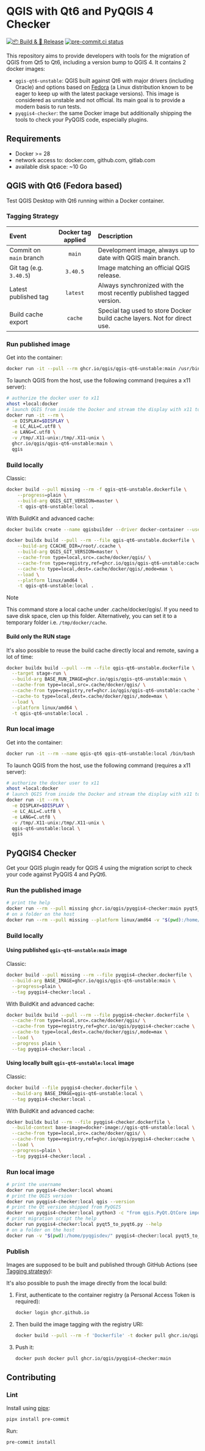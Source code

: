 # QGIS with Qt6 and PyQGIS 4 Checker

[![📦 Build & 🚀 Release](https://github.com/qgis/pyqgis4-checker/actions/workflows/build_package_release.yml/badge.svg)](https://github.com/qgis/pyqgis4-checker/actions/workflows/build_package_release.yml) [![pre-commit.ci status](https://results.pre-commit.ci/badge/github/qgis/pyqgis4-checker/main.svg)](https://results.pre-commit.ci/latest/github/qgis/pyqgis4-checker/main)

This repository aims to provide developers with tools for the migration of QGIS from Qt5 to Qt6, including a version bump to QGIS 4. It contains 2 docker images:

- `qgis-qt6-unstable`: QGIS built against Qt6 with major drivers (including Oracle) and options based on [Fedora](https://fedoraproject.org/fr/) (a Linux distribution known to be eager to keep up with the latest package versions). This image is considered as unstable and not official. Its main goal is to provide a modern basis to run tests.
- `pyqgis4-checker`: the same Docker image but additionally shipping the tools to check your PyQGIS code, especially plugins.

## Requirements

- Docker >= 28
- network access to: docker.com, github.com, gitlab.com
- available disk space: ~10 Go

## QGIS with Qt6 (Fedora based)

Test QGIS Desktop with Qt6 running within a Docker container.

### Tagging Strategy

| Event                   | Docker tag applied              | Description                                                      |
| :---------------------- | :-----------------------------: | :--------------------------------------------------------------- |
| Commit on `main` branch | `main`                          | Development image, always up to date with QGIS main branch.      |
| Git tag (e.g. `3.40.5`) | `3.40.5`                        | Image matching an official QGIS release.                         |
| Latest published tag    | `latest`                        | Always synchronized with the most recently published tagged version.     |
| Build cache export      | `cache`                         | Special tag used to store Docker build cache layers. Not for direct use. |

### Run published image

Get into the container:

```sh
docker run -it --pull --rm ghcr.io/qgis/qgis-qt6-unstable:main /usr/bin/bash
```

To launch QGIS from the host, use the following command (requires a x11 server):

```sh
# authorize the docker user to x11
xhost +local:docker
# launch QGIS from inside the Docker and stream the display with x11 to your host
docker run -it --rm \
  -e DISPLAY=$DISPLAY \
  -e LC_ALL=C.utf8 \
  -e LANG=C.utf8 \
  -v /tmp/.X11-unix:/tmp/.X11-unix \
  ghcr.io/qgis/qgis-qt6-unstable:main \
  qgis
```

### Build locally

Classic:

```sh
docker build --pull missing --rm -f qgis-qt6-unstable.dockerfile \
    --progress=plain \
    --build-arg QGIS_GIT_VERSION=master \
    -t qgis-qt6-unstable:local .
```

With BuildKit and advanced cache:

```sh
docker buildx create --name qgisbuilder --driver docker-container --use
```

```sh
docker buildx build --pull --rm --file qgis-qt6-unstable.dockerfile \
    --build-arg CCACHE_DIR=/root/.ccache \
    --build-arg QGIS_GIT_VERSION=master \
    --cache-from type=local,src=.cache/docker/qgis/ \
    --cache-from type=registry,ref=ghcr.io/qgis/qgis-qt6-unstable:cache \
    --cache-to type=local,dest=.cache/docker/qgis/,mode=max \
    --load \
    --platform linux/amd64 \
    -t qgis-qt6-unstable:local .
```

> [!NOTE]
> This command store a local cache under .cache/docker/qgis/. If you need to save disk space, clen up this folder. Alternatively, you can set it to a temporary folder i.e. `/tmp/docker/cache`.

#### Build only the RUN stage

It's also possible to reuse the build cache directly local and remote, saving a lot of time:

```sh
docker buildx build --pull --rm --file qgis-qt6-unstable.dockerfile \
  --target stage-run \
  --build-arg BASE_RUN_IMAGE=ghcr.io/qgis/qgis-qt6-unstable:main \
  --cache-from type=local,src=.cache/docker/qgis/ \
  --cache-from type=registry,ref=ghcr.io/qgis/qgis-qt6-unstable:cache \
  --cache-to type=local,dest=.cache/docker/qgis/,mode=max \
  --load \
  --platform linux/amd64 \
  -t qgis-qt6-unstable:local .
```

### Run local image

Get into the container:

```sh
docker run -it --rm --name qgis-qt6 qgis-qt6-unstable:local /bin/bash
```

To launch QGIS from the host, use the following command (requires a x11 server):

```sh
# authorize the docker user to x11
xhost +local:docker
# launch QGIS from inside the Docker and stream the display with x11 to your host
docker run -it --rm \
  -e DISPLAY=$DISPLAY \
  -e LC_ALL=C.utf8 \
  -e LANG=C.utf8 \
  -v /tmp/.X11-unix:/tmp/.X11-unix \
  qgis-qt6-unstable:local \
  qgis
```

## PyQGIS4 Checker

Get your QGIS plugin ready for QGIS 4 using the migration script to check your code against PyQGIS 4 and PyQt6.

### Run the published image

```sh
# print the help
docker run --rm --pull missing ghcr.io/qgis/pyqgis4-checker:main pyqt5_to_pyqt6.py --help
# on a folder on the host
docker run --rm --pull missing --platform linux/amd64 -v "$(pwd):/home/pyqgisdev/" ghcr.io/qgis/pyqgis4-checker:main pyqt5_to_pyqt6.py --logfile /home/pyqgisdev/pyqt6_checker.log .
```

### Build locally

#### Using published `qgis-qt6-unstable:main` image

Classic:

```sh
docker build --pull missing --rm --file pyqgis4-checker.dockerfile \
  --build-arg BASE_IMAGE=ghcr.io/qgis/qgis-qt6-unstable:main \
  --progress=plain \
  --tag pyqgis4-checker:local .
```

With BuildKit and advanced cache:

```sh
docker buildx build --pull --rm --file pyqgis4-checker.dockerfile \
  --cache-from type=local,src=.cache/docker/qgis/ \
  --cache-from type=registry,ref=ghcr.io/qgis/pyqgis4-checker:cache \
  --cache-to type=local,dest=.cache/docker/qgis/,mode=max \
  --load \
  --progress plain \
  --tag pyqgis4-checker:local .
```

#### Using locally built `qgis-qt6-unstable:local` image

Classic:

```sh
docker build --file pyqgis4-checker.dockerfile \
  --build-arg BASE_IMAGE=qgis-qt6-unstable:local \
  --tag pyqgis4-checker:local .
```

With BuildKit and advanced cache:

```sh
docker buildx build --rm --file pyqgis4-checker.dockerfile \
  --build-context base-image=docker-image://qgis-qt6-unstable:local \
  --cache-from type=local,src=.cache/docker/qgis/ \
  --cache-from type=registry,ref=ghcr.io/qgis/pyqgis4-checker:cache \
  --load \
  --progress=plain \
  --tag pyqgis4-checker:local .
```

### Run local image

```sh
# print the username
docker run pyqgis4-checker:local whoami
# print the QGIS version
docker run pyqgis4-checker:local qgis --version
# print the Qt version shipped from PyQGIS
docker run pyqgis4-checker:local python3 -c "from qgis.PyQt.QtCore import QT_VERSION_STR;print(f'Qt {QT_VERSION_STR}')"
# print migration script the help
docker run pyqgis4-checker:local pyqt5_to_pyqt6.py --help
# on a folder on the host
docker run -v "$(pwd):/home/pyqgisdev/" pyqgis4-checker:local pyqt5_to_pyqt6.py --logfile /home/pyqgisdev/pyqt6_checker.log .
```

### Publish

Images are supposed to be built and published through GitHub Actions (see [Tagging strategy](#tagging-strategy)):

It's also possible to push the image directly from the local build:

1. First, authenticate to the container registry (a Personal Access Token is required):

    ```sh
    docker login ghcr.github.io
    ```

1. Then build the image tagging with the registry URI:

    ```sh
    docker build --pull --rm -f 'Dockerfile' -t docker pull ghcr.io/qgis/pyqgis4-checker:main .
    ```

1. Push it:

    ```sh
    docker push docker pull ghcr.io/qgis/pyqgis4-checker:main
    ```

## Contributing

### Lint

Install using [pipx](https://pipx.pypa.io/stable/installation/):

```sh
pipx install pre-commit
```

Run:

```sh
pre-commit install
```

